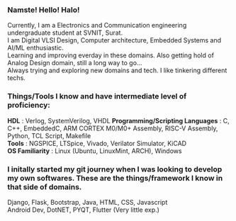 ### Namste! Hello! Halo! 

Currently, I am a Electronics and Communication engineering undergraduate student at SVNIT, Surat.  
I am Digital VLSI Design, Computer architecture, Embedded Systems and AI/ML enthusiastic.  
Learning and improving everday in these domains. Also getting hold of Analog Design domain, still a long way to go...  
Always trying and exploring new domains and tech. I like tinkering different techs.  

### Things/Tools I know and have intermediate level of proficiency:

**HDL** : Verlog, SystemVerilog, VHDL
**Programming/Scripting Languages** : C, C++, EmbeddedC, ARM CORTEX M0/M0+ Assembly, RISC-V Assembly, Python, TCL Script, Makefile  
**Tools** : NGSPICE, LTSpice, Vivado, Verilator Simulator, KiCAD  
**OS Familiarity** : Linux (Ubuntu, LinuxMint, ARCH), Windows  

### I initally started my git journey when I was looking to develop my own softwares. These are the things/framework I know in that side of domains.  

Django, Flask, Bootstrap, Java, HTML, CSS, Javascript  
Android Dev, DotNET, PYQT, Flutter (Very little exp.)
 

<!--
**nikhilsp1585/nikhilsp1585** is a ✨ _special_ ✨ repository because its `README.md` (this file) appears on your GitHub profile.





--!>



